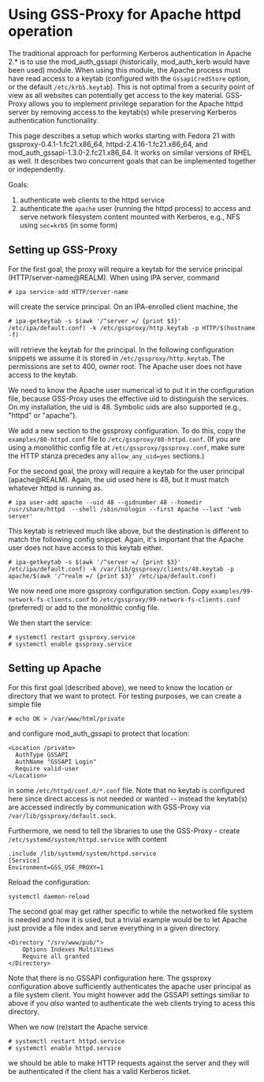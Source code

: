 # Using GSS-Proxy for Apache httpd operation

The traditional approach for performing Kerberos authentication in Apache 2.* is to use the mod_auth_gssapi (historically, mod_auth_kerb would have been used) module. When using this module, the Apache process must have read access to a keytab (configured with the ```GssapiCredStore``` option, or the default ```/etc/krb5.keytab```). This is not optimal from a security point of view as all websites can potentially get access to the key material. GSS-Proxy allows you to implement privilege separation for the Apache httpd server by removing access to the keytab(s) while preserving Kerberos authentication functionality.

This page describes a setup which works starting with Fedora 21 with
gssproxy-0.4.1-1.fc21.x86_64, httpd-2.4.16-1.fc21.x86_64, and
mod_auth_gssapi-1.3.0-2.fc21.x86_64.  It works on similar versions of RHEL as
well.  It describes two concurrent goals that can be implemented together or independently.

Goals:
1. authenticate web clients to the httpd service
1. authenticate the ```apache``` user (running the httpd process) to access and serve network filesystem content mounted with Kerberos, e.g., NFS using ```sec=krb5``` (in some form)

## Setting up GSS-Proxy

For the first goal, the proxy will require a keytab for the service principal (HTTP/server-name@REALM). When using IPA server, command

```
# ipa service-add HTTP/server-name
```

will create the service principal. On an IPA-enrolled client machine, the

```
# ipa-getkeytab -s $(awk '/^server =/ {print $3}' /etc/ipa/default.conf) -k /etc/gssproxy/http.keytab -p HTTP/$(hostname -f)
```

will retrieve the keytab for the principal. In the following configuration snippets we assume it is stored in ```/etc/gssproxy/http.keytab```. The permissions are set to 400, owner root. The Apache user does not have access to the keytab.

We need to know the Apache user numerical id to put it in the configuration
file, because GSS-Proxy uses the effective uid to distinguish the services. On
my installation, the uid is 48. Symbolic uids are also supported (e.g.,
"httpd" or "apache").

We add a new section to the gssproxy configuration.  To do this, copy the
```examples/80-httpd.conf``` file to ```/etc/gssproxy/80-httpd.conf```.  (If
you are using a monolithic config file at ```/etc/gssproxy/gssproxy.conf```,
make sure the HTTP stanza precedes any ```allow_any_uid=yes``` sections.)

For the second goal, the proxy will require a keytab for the user principal (apache@REALM).  Again, the uid used here is 48, but it must match whatever httpd is running as.

```
# ipa user-add apache --uid 48 --gidnumber 48 --homedir /usr/share/httpd  --shell /sbin/nologin --first Apache --last 'web server'
```

This keytab is retrieved much like above, but the destination is different to match the following config snippet.  Again, it's important that the Apache user does not have access to this keytab either.

```
# ipa-getkeytab -s $(awk '/^server =/ {print $3}' /etc/ipa/default.conf) -k /var/lib/gssproxy/clients/48.keytab -p apache/$(awk '/^realm =/ {print $3}' /etc/ipa/default.conf)
```

We now need one more gssproxy configuration section.  Copy ```examples/99-network-fs-clients.conf``` to ```/etc/gssproxy/99-network-fs-clients.conf``` (preferred) or add to the monolithic config file.


We then start the service:

```
# systemctl restart gssproxy.service
# systemctl enable gssproxy.service
```

## Setting up Apache

For this first goal (described above), we need to know the location or directory that we want to protect. For testing purposes, we can create a simple file

```
# echo OK > /var/www/html/private
```

and configure mod_auth_gssapi to protect that location:

```
<Location /private>
  AuthType GSSAPI
  AuthName "GSSAPI Login"
  Require valid-user
</Location>
```

in some ```/etc/httpd/conf.d/*.conf``` file. Note that no keytab is configured here since direct access is not needed or wanted -- instead the keytab(s) are accessed indirectly by communication with GSS-Proxy via ```/var/lib/gssproxy/default.sock```.

Furthermore, we need to tell the libraries to use the GSS-Proxy - create ```/etc/systemd/system/httpd.service``` with content

```
.include /lib/systemd/system/httpd.service
[Service]
Environment=GSS_USE_PROXY=1
```

Reload the configuration:

```
systemctl daemon-reload
```

The second goal may get rather specific to while the networked file system is needed and how it is used, but a trivial example would be to let Apache just provide a file index and serve everything in a given directory.

~~~
<Directory "/srv/www/pub/">
    Options Indexes MultiViews
    Require all granted
</Directory>
~~~

Note that there is no GSSAPI configuration here.  The gssproxy configuration above sufficiently authenticates the apache user principal as a file system client.  You might however add the GSSAPI settings similiar to above if you *also* wanted to authenticate the web clients trying to acess this directory.


When we now (re)start the Apache service

```
# systemctl restart httpd.service
# systemctl enable httpd.service
```

we should be able to make HTTP requests against the server and they will be authenticated if the client has a valid Kerberos ticket.
